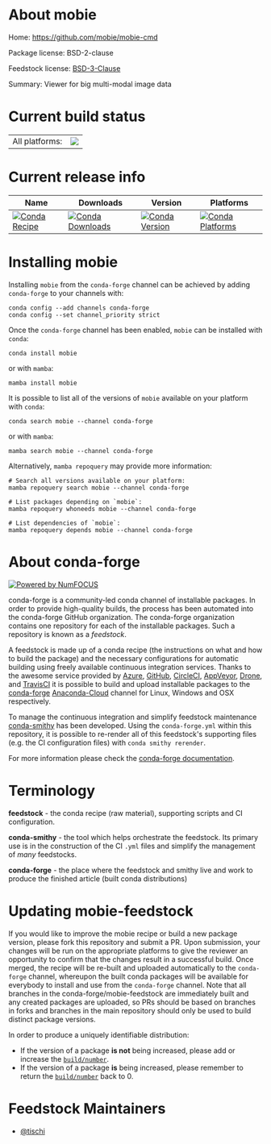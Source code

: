About mobie
===========

Home: https://github.com/mobie/mobie-cmd

Package license: BSD-2-clause

Feedstock license: [BSD-3-Clause](https://github.com/conda-forge/mobie-feedstock/blob/main/LICENSE.txt)

Summary: Viewer for big multi-modal image data

Current build status
====================


<table><tr><td>All platforms:</td>
    <td>
      <a href="https://dev.azure.com/conda-forge/feedstock-builds/_build/latest?definitionId=18557&branchName=main">
        <img src="https://dev.azure.com/conda-forge/feedstock-builds/_apis/build/status/mobie-feedstock?branchName=main">
      </a>
    </td>
  </tr>
</table>

Current release info
====================

| Name | Downloads | Version | Platforms |
| --- | --- | --- | --- |
| [![Conda Recipe](https://img.shields.io/badge/recipe-mobie-green.svg)](https://anaconda.org/conda-forge/mobie) | [![Conda Downloads](https://img.shields.io/conda/dn/conda-forge/mobie.svg)](https://anaconda.org/conda-forge/mobie) | [![Conda Version](https://img.shields.io/conda/vn/conda-forge/mobie.svg)](https://anaconda.org/conda-forge/mobie) | [![Conda Platforms](https://img.shields.io/conda/pn/conda-forge/mobie.svg)](https://anaconda.org/conda-forge/mobie) |

Installing mobie
================

Installing `mobie` from the `conda-forge` channel can be achieved by adding `conda-forge` to your channels with:

```
conda config --add channels conda-forge
conda config --set channel_priority strict
```

Once the `conda-forge` channel has been enabled, `mobie` can be installed with `conda`:

```
conda install mobie
```

or with `mamba`:

```
mamba install mobie
```

It is possible to list all of the versions of `mobie` available on your platform with `conda`:

```
conda search mobie --channel conda-forge
```

or with `mamba`:

```
mamba search mobie --channel conda-forge
```

Alternatively, `mamba repoquery` may provide more information:

```
# Search all versions available on your platform:
mamba repoquery search mobie --channel conda-forge

# List packages depending on `mobie`:
mamba repoquery whoneeds mobie --channel conda-forge

# List dependencies of `mobie`:
mamba repoquery depends mobie --channel conda-forge
```


About conda-forge
=================

[![Powered by
NumFOCUS](https://img.shields.io/badge/powered%20by-NumFOCUS-orange.svg?style=flat&colorA=E1523D&colorB=007D8A)](https://numfocus.org)

conda-forge is a community-led conda channel of installable packages.
In order to provide high-quality builds, the process has been automated into the
conda-forge GitHub organization. The conda-forge organization contains one repository
for each of the installable packages. Such a repository is known as a *feedstock*.

A feedstock is made up of a conda recipe (the instructions on what and how to build
the package) and the necessary configurations for automatic building using freely
available continuous integration services. Thanks to the awesome service provided by
[Azure](https://azure.microsoft.com/en-us/services/devops/), [GitHub](https://github.com/),
[CircleCI](https://circleci.com/), [AppVeyor](https://www.appveyor.com/),
[Drone](https://cloud.drone.io/welcome), and [TravisCI](https://travis-ci.com/)
it is possible to build and upload installable packages to the
[conda-forge](https://anaconda.org/conda-forge) [Anaconda-Cloud](https://anaconda.org/)
channel for Linux, Windows and OSX respectively.

To manage the continuous integration and simplify feedstock maintenance
[conda-smithy](https://github.com/conda-forge/conda-smithy) has been developed.
Using the ``conda-forge.yml`` within this repository, it is possible to re-render all of
this feedstock's supporting files (e.g. the CI configuration files) with ``conda smithy rerender``.

For more information please check the [conda-forge documentation](https://conda-forge.org/docs/).

Terminology
===========

**feedstock** - the conda recipe (raw material), supporting scripts and CI configuration.

**conda-smithy** - the tool which helps orchestrate the feedstock.
                   Its primary use is in the construction of the CI ``.yml`` files
                   and simplify the management of *many* feedstocks.

**conda-forge** - the place where the feedstock and smithy live and work to
                  produce the finished article (built conda distributions)


Updating mobie-feedstock
========================

If you would like to improve the mobie recipe or build a new
package version, please fork this repository and submit a PR. Upon submission,
your changes will be run on the appropriate platforms to give the reviewer an
opportunity to confirm that the changes result in a successful build. Once
merged, the recipe will be re-built and uploaded automatically to the
`conda-forge` channel, whereupon the built conda packages will be available for
everybody to install and use from the `conda-forge` channel.
Note that all branches in the conda-forge/mobie-feedstock are
immediately built and any created packages are uploaded, so PRs should be based
on branches in forks and branches in the main repository should only be used to
build distinct package versions.

In order to produce a uniquely identifiable distribution:
 * If the version of a package **is not** being increased, please add or increase
   the [``build/number``](https://docs.conda.io/projects/conda-build/en/latest/resources/define-metadata.html#build-number-and-string).
 * If the version of a package **is** being increased, please remember to return
   the [``build/number``](https://docs.conda.io/projects/conda-build/en/latest/resources/define-metadata.html#build-number-and-string)
   back to 0.

Feedstock Maintainers
=====================

* [@tischi](https://github.com/tischi/)

